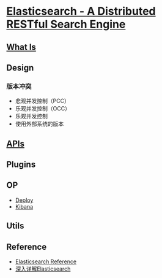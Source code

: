 # [Elasticsearch - A Distributed RESTful Search Engine](https://github.com/elastic/elasticsearch)

## [What Is](WhatIs.md)

## Design
### 版本冲突
* 悲观并发控制（PCC）
* 乐观并发控制（OCC）
* 乐观并发控制
* 使用外部系统的版本

## [APIs](API.md)

## Plugins


## OP
* [Deploy](op/Deploy.md)
* [Kibana](Kibana/README.md)

## Utils


## Reference
* [Elasticsearch Reference](https://www.elastic.co/guide/en/elasticsearch/reference/6.0/index.html)
* [深入详解Elasticsearch](https://blog.csdn.net/wojiushiwo987/column/info/deep-elasticsearch)

